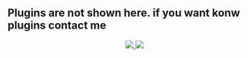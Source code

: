 ## Plugins are not shown here. if you want konw plugins contact me 

<p align="center">
  <a href="https://github.com/Kaweeshachamodk">
    <img src="https://img.shields.io/static/v1?label=Github&message=Aqua-Snake&color=aqua&style=plastic">

  </a>
    <a href="https://t.me/Aqua_Snake">
    <img src="https://img.shields.io/static/v1?label=Telegram&message=Virus Fucker&color=grassgreen&style=plastic">

  </a>
</p>

